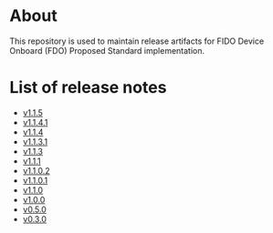 # About
This repository is used to maintain release artifacts for FIDO Device Onboard (FDO) Proposed
Standard implementation.

# List of release notes

- [v1.1.5](release-notes-v1.1.5.md)
- [v1.1.4.1](release-notes-v1.1.4.1.md)
- [v1.1.4](release-notes-v1.1.4.md)
- [v1.1.3.1](release-notes-v1.1.3.1.md)
- [v1.1.3](release-notes-v1.1.3.md)
- [v1.1.1](release-notes-v1.1.1.md)
- [v1.1.0.2](release-notes-v1.1.0.2.md)
- [v1.1.0.1](release-notes-v1.1.0.1.md)
- [v1.1.0](release-notes-v1.1.0.md)
- [v1.0.0](release-notes-v1.0.0.md)
- [v0.5.0](release-notes-v0.5.0.md)
- [v0.3.0](release-notes-v0.3.0.md)
